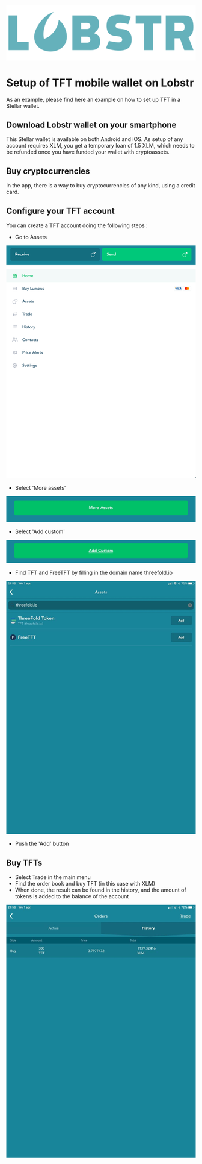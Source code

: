 ![lobstr4](./img/lobstr_wallet_logo.png)

# Setup of TFT mobile wallet on Lobstr

As an example, please find here an example on how to set up TFT in a Stellar wallet. 

## Download Lobstr wallet on your smartphone

This Stellar wallet is available on both Android and iOS. 
As setup of any account requires XLM, you get a temporary loan of 1.5 XLM, which needs to be refunded once you have funded your wallet with cryptoassets. 

## Buy cryptocurrencies 

In the app, there is a way to buy cryptocurrencies of any kind, using a credit card. 

## Configure your TFT account

You can create a TFT account doing the following steps : 

- Go to Assets

![lobstr4](./img/lobstr4.jpeg)

- Select 'More assets'

![lobstr3](./img/lobstr3.jpeg)

- Select 'Add custom'

![lobstr2](./img/lobstr2.jpeg)

- Find TFT and FreeTFT by filling in the domain name threefold.io

![lobstr1](./img/lobstr_assets_selection.jpg)

- Push the 'Add' button

## Buy TFTs

- Select Trade in the main menu
- Find the order book and buy TFT (in this case with XLM)
- When done, the result can be found in the history, and the amount of tokens is added to the balance of the account

![lobstr_order_book](./img/lobstr_orderbook.jpg)


